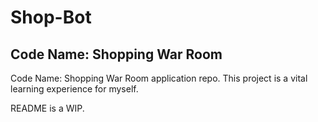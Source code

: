 # Shop-Bot
## Code Name: Shopping War Room
Code Name: Shopping War Room application repo. 
This project is a vital learning experience for myself.

README is a WIP.
